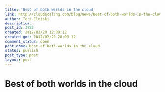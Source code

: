 ```yaml
---
title: 'Best of both worlds in the cloud'
link: http://cloudscaling.com/blog/news/best-of-both-worlds-in-the-cloud/
author: Teri Elniski
description: 
post_id: 3852
created: 2012/02/29 12:09:12
created_gmt: 2012/02/29 20:09:12
comment_status: open
post_name: best-of-both-worlds-in-the-cloud
status: publish
post_type: post
layout: post
---
```


# Best of both worlds in the cloud

